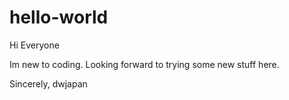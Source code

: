 # hello-world

Hi Everyone

Im new to coding. Looking forward to trying some new stuff here.

Sincerely,
dwjapan
